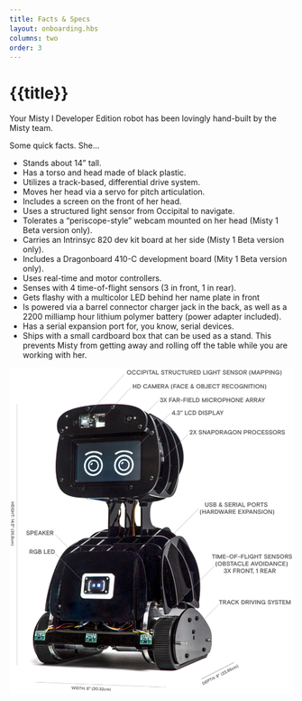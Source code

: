 ```yaml
---
title: Facts & Specs
layout: onboarding.hbs
columns: two
order: 3
---
```


# {{title}}

Your Misty I Developer Edition robot has been lovingly hand-built by the Misty team. 

Some quick facts. She...
* Stands about 14” tall.
* Has a torso and head made of black plastic.
* Utilizes a track-based, differential drive system.
* Moves her head via a servo for pitch articulation.
* Includes a screen on the front of her head.
* Uses a structured light sensor from Occipital to navigate.
* Tolerates a “periscope-style” webcam mounted on her head (Misty 1 Beta version only).
* Carries an Intrinsyc 820 dev kit board at her side (Misty 1 Beta version only).
* Includes a Dragonboard 410-C development board (Mity 1 Beta version only).
* Uses real-time and motor controllers.
* Senses with 4 time-of-flight sensors (3 in front, 1 in rear).
* Gets flashy with a multicolor LED behind her name plate in front
* Is powered via a barrel connector charger jack in the back, as well as a 2200 milliamp hour lithium polymer battery (power adapter included).
* Has a serial expansion port for, you know, serial devices. 
* Ships with a small cardboard box that can be used as a stand. This prevents Misty from getting away and rolling off the table while you are working with her.

![Misty in full with callouts](../../../assets/images/misty_with_callouts.png)
